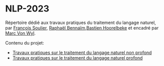 # NLP-2023
Répertoire dédié aux travaux pratiques du traitement du langage naturel, par [François Soulier](https://github.com/sinansoulier), [Raphaël Bennaïm](https://github.com/raphrb2),[Bastien Hoorelbeke](https://github.com/Bast-94) et encadré par [Marc Von Wyl](https://github.com/mvonwyl).

Contenu du projet:
- [Travaux pratiques sur le traitement du langage naturel non profond](Non-Deep)
- [Travaux pratiques sur le traitement du langage naturel  profond](Deep)
